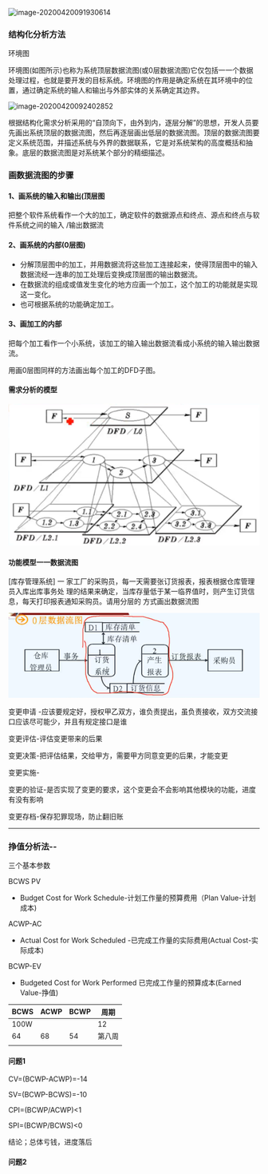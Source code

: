 ![image-20200420091930614](E:\Desktop\note\软件工程\a.assets\image-20200420091930614.png)

### 结构化分析方法





环境图

环境图(如图所示)也称为系统顶层数据流图(或0层数据流图)它仅包括一一个数据处理过程，也就是要开发的目标系统。环境图的作用是确定系统在其环境中的位置，通过确定系统的输人和输出与外部实体的关系确定其边界。


![image-20200420092402852](E:\Desktop\note\软件工程\a.assets\image-20200420092402852.png)



根据结构化需求分析采用的“自顶向下，由外到内，逐层分解”的思想，开发人员要先画出系统顶层的数据流图，然后再逐层画出低层的数据流图。顶层的数据流图要定义系统范围，并描述系统与外界的数据联系，它是对系统架构的高度概括和抽象。底层的数据流图是对系统某个部分的精细描述。



### 画数据流图的步骤

#### 1、画系统的输入和输出(顶层图

把整个软件系统看作一个大的加工，确定软件的数据源点和终点、源点和终点与软件系统之间的输入
/输出数据流

#### 2、画系统的内部(0层图)

* 分解顶层图中的加工，并用数据流将这些加工连接起来，使得顶层图中的输入数据流经一连串的加工处理后变换成顶层图的输出数据流。
* 在数据流的组成或值发生变化的地方应画一个加工，这个加工的功能就是实现这一变化。
* 也可根据系统的功能确定加工。



#### 3、画加工的内部

把每个加工看作一个小系统，该加工的输入输出数据流看成小系统的输入输出数据流。

用画0层图同样的方法画出每个加工的DFD子图。



#### 需求分析的模型

![image-20200420094124048](a.assets\image-20200420094124048.png)



#### 功能模型一一数据流图

[库存管理系统] 一 家工厂的采购员，每一天需要张订货报表，报表根据仓库管理员入库出库事务处
理的结果来确定，当库存量低于某一临界值时，则产生订货信息，每天打印报表通知采购员。请用分层的
方式画出数据流图

![image-20200420101130969](a.assets\image-20200420101130969.png)





变更申请 -应该要规定好，授权甲乙双方，谁负责提出，虽负责接收，双方交流接口应该尽可能少，并且有规定接口是谁

变更评估-评估变更带来的后果

变更决策-把评估结果，交给甲方，需要甲方同意变更的后果，才能变更

变更实施-

变更的验证-是否实现了变更的要求，这个变更会不会影响其他模块的功能，进度有没有影响

变更存档-保存犯罪现场，防止翻旧账

---

### 挣值分析法--

三个基本参数

BCWS PV

* Budget Cost for Work Schedule-计划工作量的预算费用（Plan Value-计划成本)

ACWP-AC

* Actual Cost for Work Scheduled -已完成工作量的实际费用(Actual Cost-实际成本)

BCWP-EV

* Budgeted Cost for Work Performed 已完成工作量的预算成本(Earned Value-挣值)

| BCWS | ACWP | BCWP | 周期   |
| ---- | ---- | ---- | ------ |
| 100W |      |      | 12     |
| 64   | 68   | 54   | 第八周 |
|      |      |      |        |

#### 问题1

CV=(BCWP-ACWP)=-14

SV=(BCWP-BCWS)=-10

CPI=(BCWP/ACWP)<1

SPI=(BCWP/BCWS)<0

结论；总体亏钱，进度落后

#### 问题2